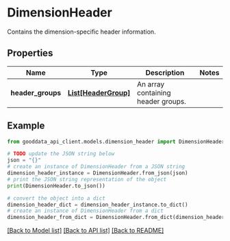 # DimensionHeader

Contains the dimension-specific header information.

## Properties

Name | Type | Description | Notes
------------ | ------------- | ------------- | -------------
**header_groups** | [**List[HeaderGroup]**](HeaderGroup.md) | An array containing header groups. | 

## Example

```python
from gooddata_api_client.models.dimension_header import DimensionHeader

# TODO update the JSON string below
json = "{}"
# create an instance of DimensionHeader from a JSON string
dimension_header_instance = DimensionHeader.from_json(json)
# print the JSON string representation of the object
print(DimensionHeader.to_json())

# convert the object into a dict
dimension_header_dict = dimension_header_instance.to_dict()
# create an instance of DimensionHeader from a dict
dimension_header_from_dict = DimensionHeader.from_dict(dimension_header_dict)
```
[[Back to Model list]](../README.md#documentation-for-models) [[Back to API list]](../README.md#documentation-for-api-endpoints) [[Back to README]](../README.md)


